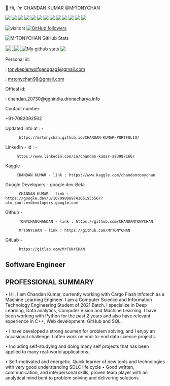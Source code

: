  👋 Hi, I’m CHANDAN KUMAR @MrTONYCHAN
<p>
  <img src="https://img.shields.io/badge/Python-3776AB?style=for-the-badge&logo=python&logoColor=white" />
  <img src="https://img.shields.io/badge/React_Native-20232A?style=for-the-badge&logo=react&logoColor=61DAFB" />
  <img src="https://img.shields.io/badge/Node.js-339933?style=for-the-badge&logo=nodedotjs&logoColor=white" />
  <img src="https://img.shields.io/badge/.NET-512BD4?style=for-the-badge&logo=dotnet&logoColor=white" />
  <img src="https://img.shields.io/badge/React-20232A?style=for-the-badge&logo=react&logoColor=61DAFB" />
  <img src="https://img.shields.io/badge/HTML5-E34F26?style=for-the-badge&logo=html5&logoColor=white" />
  <img src="https://img.shields.io/badge/CSS3-1572B6?style=for-the-badge&logo=css3&logoColor=white" />
  <img src="https://img.shields.io/badge/JavaScript-323330?style=for-the-badge&logo=javascript&logoColor=F7DF1E" />
  <img src="https://img.shields.io/badge/TypeScript-007ACC?style=for-the-badge&logo=typescript&logoColor=white" />
  <img src="https://img.shields.io/badge/C-00599C?style=for-the-badge&logo=c&logoColor=white" />
  <img src="https://img.shields.io/badge/C%2B%2B-00599C?style=for-the-badge&logo=c%2B%2B&logoColor=white" />
  <img src="https://img.shields.io/badge/C%23-239120?style=for-the-badge&logo=c-sharp&logoColor=white" />
  <img src="https://img.shields.io/badge/Swift-FA7343?style=for-the-badge&logo=swift&logoColor=white" />
</p>
<!---
MrTONYCHAN/MrTONYCHAN is a ✨ special ✨ repository because its `README.md` (this file) appears on your GitHub profile.
You can click the Preview link to take a look at your changes.
--->

![visitors](https://visitor-badge.laobi.icu/badge?page_id=MrTONYCHAN.visitor-badge)
[![GitHub followers](https://img.shields.io/github/followers/MrTONYCHAN.svg?style=social&label=Follow)](https://github.com/MrTONYCHAN?tab=followers)


![MrTONYCHAN GitHub Stats](https://github-readme-stats.vercel.app/api?username=MrTONYCHAN&count_private=true&show_icons=true&theme=algolia )

<a href="https://www.linkedin.com/in/chandan-kumar-a83987166//">
  <img align="center" alt="Chandan kumar's LinkedIn" width="22px" src="https://cdn.jsdelivr.net/npm/simple-icons@v3/icons/linkedin.svg" />
</a>
<a href="mrtonychan98@gmail.com">
  <img align="center" alt="TONYCHAN's Email" width="22px" src="https://cdn.jsdelivr.net/npm/simple-icons@v3/icons/gmail.svg" />
</a>

<img align="center" src="https://github-readme-streak-stats.herokuapp.com?user=mrtonychan&theme=vue-dark&hide_border=true&date_format=M%20j%5B%2C%20Y%5D" alt="My github stats" />


<img align="center" src="https://github-readme-stats.vercel.app/api/top-langs/?username=mrtonychan&layout=compact&theme=cobalt&hide_border=true" />


Personal id:

  : tonykeplerwolfganggag1@gmail.com

  : mrtonychan98@gmail.com

Offical id:

:  chandan.20730@ggnindia.dronacharya.info

Contact number:

+91-7082092562

Updated info at  : - 

          https://mrtonychan.github.io/CHANDAN-KUMAR-PORTFOLIO/
          
          
LinkedIn - id : - 

         https://www.linkedin.com/in/chandan-kumar-a83987166/

Kaggle -  
         
         CHANDAN KUMAR - link : https://www.kaggle.com/chandantonychan     
          
         
Google Developers - 
google.dev-Beta
  
          CHANDAN KUMAR - link : https://google.dev/u/107098989741051935567?utm_source=developers.google.com

Github - 

          TONYCHANCHANDAN - link : https://github.com/CHANDANTONYCHAN
          
          MrTONYCHAN - link : https://github.com/MrTONYCHAN
          

GitLab -  
 
          https://gitlab.com/MrTONYCHAN
          
          

          
          


Software Engineer
--------------------------
PROFESSIONAL SUMMARY
-------------------------------------------------------------------------------------------------------------------------------------
•        Hii, I am Chandan Kumar, currently working with Cargo Flash Infotech as a Machine Learning Engineer. I am a Computer Science and Information Technology Engineering Student of 2021 Batch. I specialize in Deep Learning, Data analytics, Computer Vision and Machine Learning. I have been working with Python for the past 2 years and also have relevant experience in C++, Web development, GitHub and SQL.

•        I have developed a strong acumen for problem solving, and I enjoy an occasional challenge. I often work on end-to-end data science projects.



•        Including self-studying and doing many self projects that has been applied to many real-world applications..

•	Self-motivated and energetic. Quick learner of new tools and technologies with very good understanding SDLC life cycle
•	Good written, communication, and interpersonal skills, proven team player with an analytical mind bent to problem solving and delivering solutions


